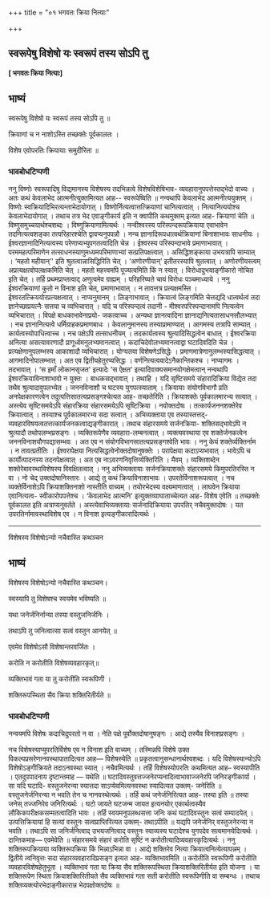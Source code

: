 +++
title = "०१ भगवतः क्रिया नित्याः"

+++


## स्वरूपेषु विशेषो यः स्वरूपं तस्य सोऽपि तु

**\[ भगवतः क्रिया नित्याः\]**

## **भाष्यं**

स्वरूपेषु विशेषो यः स्वरूपं तस्य सोऽपि तु ॥

क्रियाणां च न नाशोऽस्ति तच्छक्तेः पूर्वकालतः ।

विशेष एवोपरतिः क्रियायाः समुदीरिता ॥

### **भावबोधटिप्पणी**

ननु विष्णोः स्वरूपादिषु विद्यमानस्य विशेषस्य तदभिन्नत्वे विशेषविशेषिभाव- व्यवहारानुपपत्तेस्तद्भेदो वाच्यः । अतः कथं केवलाभेद आत्मनीत्युक्तमित्यत आह-- स्वरूपेष्विति ॥ नन्वथापि केवलाभेद आत्मनीत्ययुक्तम् । विष्णोः स्वक्रियादिभिरत्यन्ताभेदायोगात् । विष्णोर्नित्यत्वात्तत्क्रियाणां चानित्यत्वात् । नित्यानित्ययोश्च केवलाभेदायोगात् । तथाच तत्र भेद एवाङ्गीकार्य इति न क्वापीति कथमुक्तम् इत्यत आह- क्रियाणां चेति ॥ विष्णुसमुच्चयार्थश्चशब्दः । विष्णुक्रियाणामित्यर्थः । नन्वीश्वरस्य परिस्पन्दरूपक्रियाया एवाभावेन तदनित्यत्वशङ्का तत्परिहारश्चेति द्वावप्यनुपपन्नौ । नन्च ज्ञानादिरूपधात्वर्थक्रियाणां बिनाशाभावः साधनीयः । ईश्वरज्ञानादिनित्यत्वस्य परेणाप्यभ्युपगतत्वादिति चेन्न । ईश्वरस्य परिस्पन्दाभावे प्रमाणाभावात् । परममहत्परिमाणेन तत्साधनस्याणुमध्यमपरिमाणाभ्यां सत्प्रतिपक्षत्वात् । असिद्धिशङ्काया उभयत्रापि साम्यात् । ‘महतो महीयान्’' इति श्रुतत्वान्नासिद्धिरिति चेत् । ‘अणोरणीयान्’ इतीतरस्यापि श्रुतत्वात् । अणोरणीयस्त्वम् अप्रत्यक्षत्वोपलक्षकमिति चेत् । महतो महत्त्वमपि पूज्यत्वमिति किं न स्यात् । विरोधादुभयाङ्गीकारो नोचित इति चेत् । तर्हि प्रथमप्राप्तत्वाद् अणुत्वमेव ग्राह्यम् । परिहरिष्यते चायं विरोधः पञ्चमाध्याये । ननु ईश्वरक्रियाणां कुतो न विनाश इति चेत्, प्रमाणाभावात् । न तावत्तत्र प्रत्यक्षमस्ति । ईश्वरतत्क्रिययोरप्रत्यक्षत्वात् । नाप्यनुमानम् । लिङ्गाभावात् । क्रियात्वं लिङ्गमिति चेत्तद्यदि धात्वर्थत्वं तदा ज्ञानेच्छाप्रयत्नैः सत्तया च व्यभिचारात् । यदि च परिस्पन्दत्वं तदानी - मीश्वरपरिस्पन्दानामपि नित्यत्वेन व्यभिचारात् । विपक्षे बाधकाभावेनाप्रयो- जकत्वाच्च । अन्यथा ज्ञानत्वादिना ज्ञानाद्यनित्यतासाधनसौलभ्यात् । नच ज्ञानानित्यत्वे धर्मिग्राहकप्रमाणबाधः । केवलानुमानस्य तस्याप्रामाण्यात् । आगमस्य तत्रापि साम्यात् । कार्यत्वस्योपाधित्वाच्च । नच पक्षेऽपि तत्साधनीयम् । तदकार्यत्वस्य श्रुत्यादिसिद्धत्वेन बाधात् । ईश्वरक्रिया अनित्या असत्यावरणादौ प्रागूर्ध्वमनुलभ्यमानत्वात् । कदाचिदेवोलभ्यमानत्वाद्वा घटादिवदिति चेन्न । प्रत्यक्षेणानुपलम्भस्य आकाशादौ व्यभिचारात् । योग्यतया विशेषणेऽसिद्धेः । प्रमाणमात्रेणानुलम्भस्यासिद्धत्वात् । आगमादिनोपालम्भात् । अत एव द्वितीयहेतुरप्यसिद्धः । वर्णनित्यत्ववादेऽनैकान्तिकश्च । नाप्यागमः । तदभावात् । ‘स इमाँ लोकानसृजत' इत्यादेः 'स ऐक्षत' इत्यादिवाक्यसमानयोगक्षेमत्वान् नन्वथापि ईश्वरक्रियाविनाशाभावो न युक्तः । बाधकसद्भावात् । तथाहि । यदि सृष्टिसमये संहारादिक्रिया विद्येत तदा तथैव श्रुत्यादावुपलभ्येत । जननविनाशौ च घटस्य युगपत्स्याताम् । क्रियायाः संयोगविभागौ प्रति अनपेक्षकारणत्वेन तदुत्पत्तिसातत्यप्रसङ्गश्चेत्यत आह- तच्छतेरिति । क्रियाशक्तेः पूर्वकालमारभ्य सत्वात् । अस्त्येव सृष्टिसमयेऽपि संहारक्रिया संहारसमयेऽपि सृष्टिक्रिया । नवोक्तदोषः । तत्कार्यजननशक्तेरेव क्रियात्वात् । तस्याश्च पूर्वकालमारभ्य सदा सत्वात् । अभिव्यक्ताया एव तस्यास्तत्तद्- व्यवहारविषयत्वतत्तत्कार्यजनकत्वाद्यङ्गीकारात् । तथाच संहारसमये सर्जनक्रिया- शक्तिसद्भावेऽपि न श्रुत्यादौ तथोपलम्भप्रसङ्गः । व्यक्तिरूपेणैव व्यवहारा-लम्बनत्वात् । व्यक्त्यवस्थाया एव शक्तेर्जनकत्वेन जननविनाशयौगपद्यासम्भवः । अत एव न संयोगविभागसातत्यप्रसङ्गश्वेति भावः । ननु केयं शक्तेर्व्यक्तिर्नाम । न तावत्प्रतीतिः । ईश्वरापेक्षया नित्यसिद्धत्वेनोक्तदोषानुषक्तेः । परापेक्षया कदाऽप्यभावात् । भावेऽपि च कार्योत्पादनस्य तदनपेक्षत्वात् । अत एब नाऽवरणनिवृत्तिर्व्यक्तिरिति । मैवम् । व्यक्तिशब्देन शक्तेरेबावस्थाविशेषस्य विवक्षितत्वात् । ननु अभिव्यक्तायाः सर्जनक्रियाशक्तेः संहारसमये किमुपरतिरस्ति न वा । नो चेद् उक्तदोषानिस्तारः । आद्ये तु कथं क्रियाविनाशाभावः । उपरतेर्विनाशरूपत्वात् । नच व्यक्तेर्विनाशेऽपि क्रियाशक्तिनाशो नास्तीति वाच्यम् । तयोरभेदस्य वक्ष्यमाणत्वात् । लाघवेन क्रियाया एवानित्यत्व- स्वीकारोपपत्तेश्च । ‘केवलाभेद आत्मनि' इत्युक्तव्याघाताच्चेत्यत आह- विशेष एवेति ॥ तच्छक्तेः पूर्वकालत इति अत्राप्यनुवर्तते । अस्त्येवाभिव्यक्तायाः सर्जनादिक्रियाया उपरतिर् नचैवमुक्तदोषः । यत उपरतिर्नामावस्थाविशेष एव । न विनाश इत्यङ्गीकारादित्यर्थः ।

------------------------------------------------------------------------

विशेषस्य विशेषोऽन्यो नचैवास्ति कथञ्चन

## भाष्यं

विशेषस्य विशेषोऽन्यो नचैवास्ति कथञ्चन।

स्वस्यापि तु विशेषश्च स्वयमेव भविष्यति ॥

यथा जनेर्जनिर्नान्या तस्या वस्तुजनिर्जनिः ।

तथाऽपि तु जनित्वात्सा सत्वं वस्तुन आनयेत् ॥

एवमेव विशेषोऽसौ विशेषान्तरवर्जितः ।

करोति न करोतीति विशेषव्यवहारकृत्॥

व्यक्तिभावं गता या तु करोतीति स्वरूपिणी ।

शक्तिरूपस्थिता सैव क्रिया शक्तिरितीर्यते ॥

### **भावबोधटिप्पणी**

नन्वयमपि विशेषः कदाचिदुपरतो न वा । नेति पक्षे पूर्वोक्तदोषानुषङ्गः । आद्ये तस्यैव विनाशप्रसङ्गः ।

नच विशेषस्याप्युपरतिर्विशेष एव न विनाश इति वाच्यम् । तस्मिन्नपि विशेषे उक्त विकल्पप्रसरेणानवस्थापातादित्यत आह— विशेषस्येति ॥ प्रकृतत्वानुसन्धानार्थश्वशब्दः । यदि विशेषस्यान्योऽपि विशेषोऽङ्गीक्रियते तदाऽनवस्था स्यात् । नचैवमित्यर्थः । तर्हि विशेषस्योपरतिः कथमित्यत आह– स्वस्यापीति । एतदुपपादनाय दृष्टान्तमाह — यथेति ॥ घटादिवस्तुवत्तज्जनेरप्यनादित्वाभावाज्जनेरपि जनिरङ्गीकार्या । सा यदि घटादि- वस्तुजनेरन्या स्यात्तदा साऽप्येवमित्यनवस्था स्यादित्यत उक्तम्- जनेरिति ॥ वस्तुजनेर्जनिरन्या न भवति तेन च नानवस्थेत्यर्थः । तर्हि कथं जनेर्जनिरित्यत आह- तस्या इति ॥ तस्या जनेस् तज्जनिरेव जनिरित्यर्थः । घटो जायते घटजन्म जायत इत्यनयोर् एकार्थत्वस्यैव लौकिकपरीक्षकसम्मतत्वादिति भावः । तर्हि स्वयमनुपलब्धसत्ता जनिः कथं घटादिवस्तुनः सत्वं सम्पादयेत् । उत्पत्तिक्रियायां हि सत्यां वस्तुनः सत्वप्राप्तिरित्यत उक्तम्- तथाऽपीति ॥ यद्यपि जनेर्जनिर् वस्तुजनेरन्या न भवति । तथाऽपि सा जनिर्जनित्वाद् उभयजनित्वाद् वस्तुनः स्वाव्यस्य घटादेश्च युगपदेव सत्वमानयेदित्यर्थः । दान्तिकमाह— एवमेवेति ॥ संहारसमये संहारं करोति सृष्टिं न करोतीत्यादिव्यवहारकृदित्यर्थः । ननु शक्तिरूपक्रियाया व्यक्तिरूपक्रिया किं भिन्नाऽभिन्ना वा । आद्ये शक्तिरेव नित्या क्रियात्वनित्येत्यापन्नम् । द्वितीये त्वनिवृत्तः सदा संहारव्यवहारादिप्रसङ्ग इत्यत आह- व्यक्तिभावमिति ॥ करोतीति स्वरूपिणी करोतीति व्यवहारविशेषहेतुभूता । व्यक्तिभावं गता या क्रिया सैव शक्तिरूपस्थिता क्रियाशक्तिरितीर्यत इति योजना । या शक्तिरूपेण स्थिता क्रियाशक्तिरितीयते सैव व्यक्तिभावं गता सती करोतीति स्वरूपिणीति वा सम्बन्धः । तथाच शक्तिव्यक्त्योरभेदाङ्गीकारान्न भेदपक्षोक्तदोषः ॥

